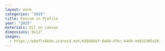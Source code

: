 ```yaml
---
layout: work
categories: "2025"
title: Possum in Profile
year: "2025"
materials: Oil on canvas
dimensions: 9x12"
images:
  - https://e8eflx6kdm.ucarecd.net/698d8bbf-8e60-4fbc-b469-4d832305e261/-/resize/2400/-/quality/lightest/-/format/auto/
---
```

